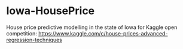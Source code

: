 # Iowa-HousePrice
House price predictive modelling in the state of Iowa for Kaggle open competition: 
https://www.kaggle.com/c/house-prices-advanced-regression-techniques
